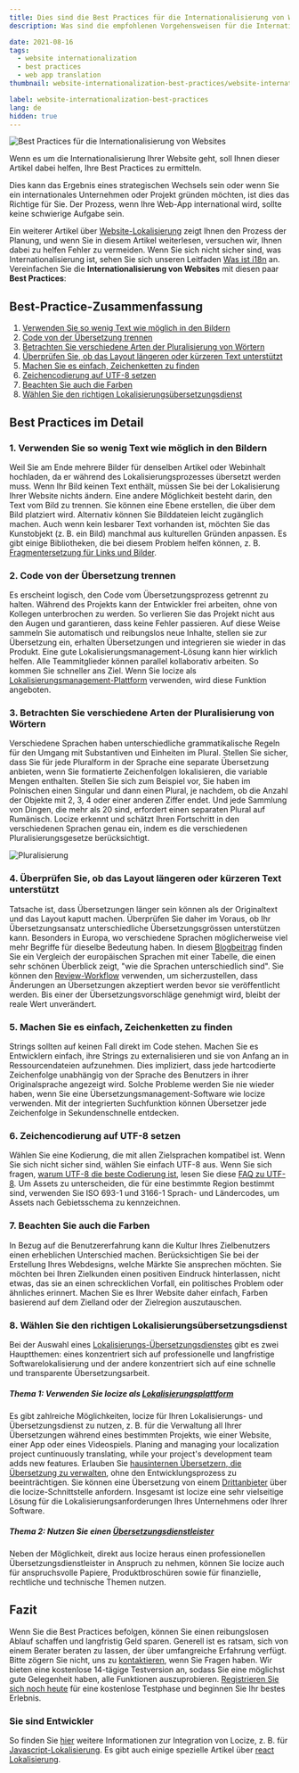 ```yaml
---
title: Dies sind die Best Practices für die Internationalisierung von Webseiten
description: Was sind die empfohlenen Vorgehensweisen für die Internationalisierung von Webseiten?

date: 2021-08-16
tags:
  - website internationalization
  - best practices
  - web app translation
thumbnail: website-internationalization-best-practices/website-internationalization-best-practices.webp

label: website-internationalization-best-practices
lang: de
hidden: true
---
```


![Best Practices für die Internationalisierung von Websites](../website-internationalization-best-practices/website-internationalization-best-practices.webp "Best Practices für die Internationalisierung von Websites")


Wenn es um die Internationalisierung Ihrer Website geht, soll Ihnen dieser Artikel dabei helfen, Ihre Best Practices zu ermitteln.

Dies kann das Ergebnis eines strategischen Wechsels sein oder wenn Sie ein internationales Unternehmen oder Projekt gründen möchten, ist dies das Richtige für Sie. Der Prozess, wenn Ihre Web-App international wird, sollte keine schwierige Aufgabe sein.

Ein weiterer Artikel über <a href="../website-lokalisierung/" title="website localization">Website-Lokalisierung</a> zeigt Ihnen den Prozess der Planung, und wenn Sie in diesem Artikel weiterlesen, versuchen wir, Ihnen dabei zu helfen Fehler zu vermeiden. Wenn Sie sich nicht sicher sind, was Internationalisierung ist, sehen Sie sich unseren Leitfaden <a href="../was-ist-i18n/" title="what is i18n">Was ist i18n</a> an. Vereinfachen Sie die **Internationalisierung von Websites** mit diesen paar **Best Practices**:

## Best-Practice-Zusammenfassung
  1. [Verwenden Sie so wenig Text wie möglich in den Bildern](#little-text)
  2. [Code von der Übersetzung trennen](#separate)
  3. [Betrachten Sie verschiedene Arten der Pluralisierung von Wörtern](#plural)
  4. [Überprüfen Sie, ob das Layout längeren oder kürzeren Text unterstützt](#layout)
  5. [Machen Sie es einfach, Zeichenketten zu finden](#find)
  6. [Zeichencodierung auf UTF-8 setzen](#encoding)
  7. [Beachten Sie auch die Farben](#colors)
  8. [Wählen Sie den richtigen Lokalisierungsübersetzungsdienst](#service)


## Best Practices im Detail

### 1. Verwenden Sie so wenig Text wie möglich in den Bildern <a name="little-text"></a>
Weil Sie am Ende mehrere Bilder für denselben Artikel oder Webinhalt hochladen, da er während des Lokalisierungsprozesses übersetzt werden muss. Wenn Ihr Bild keinen Text enthält, müssen Sie bei der Lokalisierung Ihrer Website nichts ändern. Eine andere Möglichkeit besteht darin, den Text vom Bild zu trennen. Sie können eine Ebene erstellen, die über dem Bild platziert wird. Alternativ können Sie Bilddateien leicht zugänglich machen.
Auch wenn kein lesbarer Text vorhanden ist, möchten Sie das Kunstobjekt (z. B. ein Bild) manchmal aus kulturellen Gründen anpassen. Es gibt einige Bibliotheken, die bei diesem Problem helfen können, z. B. [Fragmentersetzung für Links und Bilder](https://github.com/i18next/i18nextify#fragment-replacement-for-links-and-images).

### 2. Code von der Übersetzung trennen <a name="separate"></a>
Es erscheint logisch, den Code vom Übersetzungsprozess getrennt zu halten. Während des Projekts kann der Entwickler frei arbeiten, ohne von Kollegen unterbrochen zu werden. So verlieren Sie das Projekt nicht aus den Augen und garantieren, dass keine Fehler passieren. Auf diese Weise sammeln Sie automatisch und reibungslos neue Inhalte, stellen sie zur Übersetzung ein, erhalten Übersetzungen und integrieren sie wieder in das Produkt.
Eine gute Lokalisierungsmanagement-Lösung kann hier wirklich helfen. Alle Teammitglieder können parallel kollaborativ arbeiten. So kommen Sie schneller ans Ziel.
Wenn Sie locize als <a href="https://locize.com/" title="Lokalisierungsmanagement-Plattform">Lokalisierungsmanagement-Plattform</a> verwenden, wird diese Funktion angeboten.

### 3. Betrachten Sie verschiedene Arten der Pluralisierung von Wörtern <a name="plural"></a>
Verschiedene Sprachen haben unterschiedliche grammatikalische Regeln für den Umgang mit Substantiven und Einheiten im Plural. Stellen Sie sicher, dass Sie für jede Pluralform in der Sprache eine separate Übersetzung anbieten, wenn Sie formatierte Zeichenfolgen lokalisieren, die variable Mengen enthalten. Stellen Sie sich zum Beispiel vor, Sie haben im Polnischen einen Singular und dann einen Plural, je nachdem, ob die Anzahl der Objekte mit 2, 3, 4 oder einer anderen Ziffer endet. Und jede Sammlung von Dingen, die mehr als 20 sind, erfordert einen separaten Plural auf Rumänisch. Locize erkennt und schätzt Ihren Fortschritt in den verschiedenen Sprachen genau ein, indem es die verschiedenen Pluralisierungsgesetze berücksichtigt.

![Pluralisierung](../website-internationalization-best-practices/locize_plurals.webp "Plurale")

### 4. Überprüfen Sie, ob das Layout längeren oder kürzeren Text unterstützt <a name="layout"></a>
Tatsache ist, dass Übersetzungen länger sein können als der Originaltext und das Layout kaputt machen. Überprüfen Sie daher im Voraus, ob Ihr Übersetzungsansatz unterschiedliche Übersetzungsgrössen unterstützen kann. Besonders in Europa, wo verschiedene Sprachen möglicherweise viel mehr Begriffe für dieselbe Bedeutung haben. In diesem <a href="https://www.inter-contact.de/en/blog/text-length-languages?dt=1629440931092" title="blog post">Blogbeitrag</a> finden Sie ein Vergleich der europäischen Sprachen mit einer Tabelle, die einen sehr schönen Überblick zeigt, "wie die Sprachen unterschiedlich sind". Sie können den <a href="https://docs.locize.com/whats-inside/review-workflow" title="Review-Workflow">Review-Workflow</a> verwenden, um sicherzustellen, dass Änderungen an Übersetzungen akzeptiert werden bevor sie veröffentlicht werden. Bis einer der Übersetzungsvorschläge genehmigt wird, bleibt der reale Wert unverändert.

### 5. Machen Sie es einfach, Zeichenketten zu finden <a name="find"></a>
Strings sollten auf keinen Fall direkt im Code stehen. Machen Sie es Entwicklern einfach, ihre Strings zu externalisieren und sie von Anfang an in Ressourcendateien aufzunehmen. Dies impliziert, dass jede hartcodierte Zeichenfolge unabhängig von der Sprache des Benutzers in ihrer Originalsprache angezeigt wird. Solche Probleme werden Sie nie wieder haben, wenn Sie eine Übersetzungsmanagement-Software wie locize verwenden. Mit der integrierten Suchfunktion können Übersetzer jede Zeichenfolge in Sekundenschnelle entdecken.

### 6. Zeichencodierung auf UTF-8 setzen <a name="encoding"></a>
Wählen Sie eine Kodierung, die mit allen Zielsprachen kompatibel ist. Wenn Sie sich nicht sicher sind, wählen Sie einfach UTF-8 aus. Wenn Sie sich fragen, [warum UTF-8 die beste Codierung ist](../is-your-software-ready-for-localization/#encoding), lesen Sie diese <a href="https://www.w3.org/International/questions/qa-choosing-encodings.en" title="FAQ zu UTF-8">FAQ zu UTF-8</a>. Um Assets zu unterscheiden, die für eine bestimmte Region bestimmt sind, verwenden Sie ISO 693-1 und 3166-1 Sprach- und Ländercodes, um Assets nach Gebietsschema zu kennzeichnen.

### 7. Beachten Sie auch die Farben <a name="colors"></a>
In Bezug auf die Benutzererfahrung kann die Kultur Ihres Zielbenutzers einen erheblichen Unterschied machen. Berücksichtigen Sie bei der Erstellung Ihres Webdesigns, welche Märkte Sie ansprechen möchten. Sie möchten bei Ihren Zielkunden einen positiven Eindruck hinterlassen, nicht etwas, das sie an einen schrecklichen Vorfall, ein politisches Problem oder ähnliches erinnert. Machen Sie es Ihrer Website daher einfach, Farben basierend auf dem Zielland oder der Zielregion auszutauschen.

### 8. Wählen Sie den richtigen Lokalisierungsübersetzungsdienst <a name="service"></a>
Bei der Auswahl eines <a href="https://locize.com/services.html" title="Lokalisierungs-Übersetzungsdienstes">Lokalisierungs-Übersetzungsdienstes</a> gibt es zwei Hauptthemen: eines konzentriert sich auf professionelle und langfristige Softwarelokalisierung und der andere konzentriert sich auf eine schnelle und transparente Übersetzungsarbeit.

##### Thema 1: Verwenden Sie locize als <a href="https://locize.com" title="Lokalisierungsplattform">Lokalisierungsplattform</a>
Es gibt zahlreiche Möglichkeiten, locize für Ihren Lokalisierungs- und Übersetzungsdienst zu nutzen, z. B. für die Verwaltung all Ihrer Übersetzungen während eines bestimmten Projekts, wie einer Website, einer App oder eines Videospiels. Planing and managing your localization project cuntinuously translating, while your project's development team adds new features. Erlauben Sie [hausinternen Übersetzern, die Übersetzung zu verwalten](https://docs.locize.com/guides-tips-and-tricks/working-with-translators), ohne den Entwicklungsprozess zu beeinträchtigen. Sie können eine Übersetzung von einem [Drittanbieter](/services.html#translationservices) über die locize-Schnittstelle anfordern. Insgesamt ist locize eine sehr vielseitige Lösung für die Lokalisierungsanforderungen Ihres Unternehmens oder Ihrer Software.

##### Thema 2: Nutzen Sie einen <a href="/services.html#translationservices" title="Übersetzungsmarktplatz">Übersetzungsdienstleister</a>
Neben der Möglichkeit, direkt aus locize heraus einen professionellen Übersetzungsdienstleister in Anspruch zu nehmen, können Sie locize auch für anspruchsvolle Papiere, Produktbroschüren sowie für finanzielle, rechtliche und technische Themen nutzen.

## Fazit
Wenn Sie die Best Practices befolgen, können Sie einen reibungslosen Ablauf schaffen und langfristig Geld sparen. Generell ist es ratsam, sich von einem Berater beraten zu lassen, der über umfangreiche Erfahrung verfügt. Bitte zögern Sie nicht, uns zu [kontaktieren](mailto:support@locize.com), wenn Sie Fragen haben.
Wir bieten eine kostenlose 14-tägige Testversion an, sodass Sie eine möglichst gute Gelegenheit haben, alle Funktionen auszuprobieren. <a href="https://www.locize.app/register" title="Jetzt registrieren">Registrieren Sie sich noch heute</a> für eine kostenlose Testphase und beginnen Sie Ihr bestes Erlebnis.

### Sie sind Entwickler
So finden Sie [hier](https://docs.locize.com/integration/instrumenting-your-code) weitere Informationen zur Integration von Locize, z. B. für <a href="https://locize.com/javascript-localization.html" title="javascript localization">Javascript-Lokalisierung</a>. Es gibt auch einige spezielle Artikel über <a href="../react-i18next-de/" title="react Lokalisierung">react Lokalisierung</a>.
